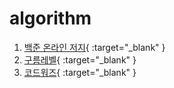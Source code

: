 # algorithm

1. [백준 온라인 저지](https://www.acmicpc.net/){ :target="_blank" }
2. [구름레벨](https://level.goorm.io/){ :target="_blank" }
3. [코드워즈](https://www.codewars.com/){ :target="_blank" }
